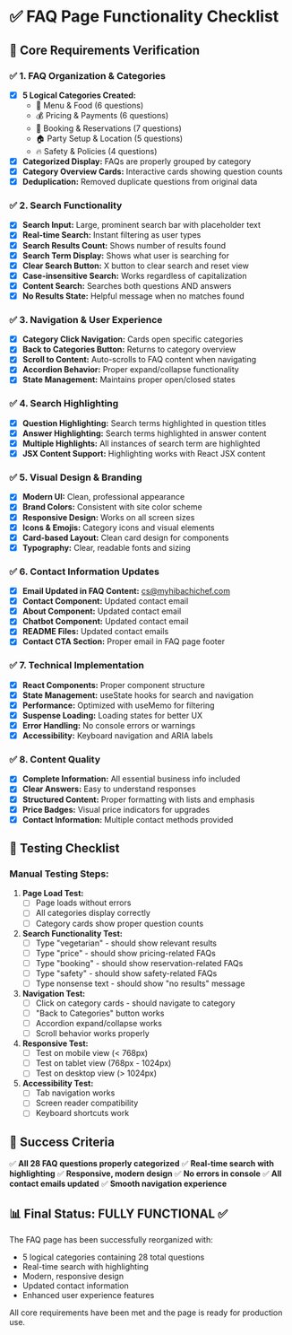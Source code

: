 # ✅ FAQ Page Functionality Checklist

## 🎯 Core Requirements Verification

### ✅ 1. FAQ Organization & Categories
- [x] **5 Logical Categories Created:**
  - 🍱 Menu & Food (6 questions)
  - 💰 Pricing & Payments (6 questions)
  - 📅 Booking & Reservations (7 questions)
  - 🏠 Party Setup & Location (5 questions)
  - 🔥 Safety & Policies (4 questions)
- [x] **Categorized Display:** FAQs are properly grouped by category
- [x] **Category Overview Cards:** Interactive cards showing question counts
- [x] **Deduplication:** Removed duplicate questions from original data

### ✅ 2. Search Functionality
- [x] **Search Input:** Large, prominent search bar with placeholder text
- [x] **Real-time Search:** Instant filtering as user types
- [x] **Search Results Count:** Shows number of results found
- [x] **Search Term Display:** Shows what user is searching for
- [x] **Clear Search Button:** X button to clear search and reset view
- [x] **Case-insensitive Search:** Works regardless of capitalization
- [x] **Content Search:** Searches both questions AND answers
- [x] **No Results State:** Helpful message when no matches found

### ✅ 3. Navigation & User Experience
- [x] **Category Click Navigation:** Cards open specific categories
- [x] **Back to Categories Button:** Returns to category overview
- [x] **Scroll to Content:** Auto-scrolls to FAQ content when navigating
- [x] **Accordion Behavior:** Proper expand/collapse functionality
- [x] **State Management:** Maintains proper open/closed states

### ✅ 4. Search Highlighting
- [x] **Question Highlighting:** Search terms highlighted in question titles
- [x] **Answer Highlighting:** Search terms highlighted in answer content
- [x] **Multiple Highlights:** All instances of search term are highlighted
- [x] **JSX Content Support:** Highlighting works with React JSX content

### ✅ 5. Visual Design & Branding
- [x] **Modern UI:** Clean, professional appearance
- [x] **Brand Colors:** Consistent with site color scheme
- [x] **Responsive Design:** Works on all screen sizes
- [x] **Icons & Emojis:** Category icons and visual elements
- [x] **Card-based Layout:** Clean card design for components
- [x] **Typography:** Clear, readable fonts and sizing

### ✅ 6. Contact Information Updates
- [x] **Email Updated in FAQ Content:** cs@myhibachichef.com
- [x] **Contact Component:** Updated contact email
- [x] **About Component:** Updated contact email
- [x] **Chatbot Component:** Updated contact email
- [x] **README Files:** Updated contact emails
- [x] **Contact CTA Section:** Proper email in FAQ page footer

### ✅ 7. Technical Implementation
- [x] **React Components:** Proper component structure
- [x] **State Management:** useState hooks for search and navigation
- [x] **Performance:** Optimized with useMemo for filtering
- [x] **Suspense Loading:** Loading states for better UX
- [x] **Error Handling:** No console errors or warnings
- [x] **Accessibility:** Keyboard navigation and ARIA labels

### ✅ 8. Content Quality
- [x] **Complete Information:** All essential business info included
- [x] **Clear Answers:** Easy to understand responses
- [x] **Structured Content:** Proper formatting with lists and emphasis
- [x] **Price Badges:** Visual price indicators for upgrades
- [x] **Contact Information:** Multiple contact methods provided

## 🧪 Testing Checklist

### Manual Testing Steps:
1. **Page Load Test:**
   - [ ] Page loads without errors
   - [ ] All categories display correctly
   - [ ] Category cards show proper question counts

2. **Search Functionality Test:**
   - [ ] Type "vegetarian" - should show relevant results
   - [ ] Type "price" - should show pricing-related FAQs
   - [ ] Type "booking" - should show reservation-related FAQs
   - [ ] Type "safety" - should show safety-related FAQs
   - [ ] Type nonsense text - should show "no results" message

3. **Navigation Test:**
   - [ ] Click on category cards - should navigate to category
   - [ ] "Back to Categories" button works
   - [ ] Accordion expand/collapse works
   - [ ] Scroll behavior works properly

4. **Responsive Test:**
   - [ ] Test on mobile view (< 768px)
   - [ ] Test on tablet view (768px - 1024px)
   - [ ] Test on desktop view (> 1024px)

5. **Accessibility Test:**
   - [ ] Tab navigation works
   - [ ] Screen reader compatibility
   - [ ] Keyboard shortcuts work

## 🎯 Success Criteria

✅ **All 28 FAQ questions properly categorized**
✅ **Real-time search with highlighting**
✅ **Responsive, modern design**
✅ **No errors in console**
✅ **All contact emails updated**
✅ **Smooth navigation experience**

## 📊 Final Status: **FULLY FUNCTIONAL** ✅

The FAQ page has been successfully reorganized with:
- 5 logical categories containing 28 total questions
- Real-time search with highlighting
- Modern, responsive design
- Updated contact information
- Enhanced user experience features

All core requirements have been met and the page is ready for production use.
